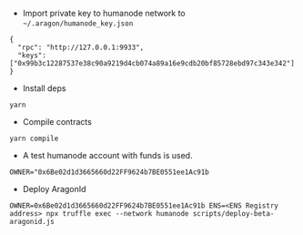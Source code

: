 - Import private key to humanode network to `~/.aragon/humanode_key.json`

```
{
  "rpc": "http://127.0.0.1:9933",
  "keys": ["0x99b3c12287537e38c90a9219d4cb074a89a16e9cdb20bf85728ebd97c343e342"]
}
```

- Install deps

`yarn`

- Compile contracts

`yarn compile`

- A test humanode account with funds is used.

`OWNER="0x6Be02d1d3665660d22FF9624b7BE0551ee1Ac91b`

- Deploy AragonId

`OWNER=0x6Be02d1d3665660d22FF9624b7BE0551ee1Ac91b ENS=<ENS Registry address> npx truffle exec --network humanode scripts/deploy-beta-aragonid.js`

